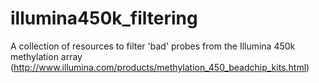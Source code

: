 # illumina450k_filtering
A collection of resources to filter 'bad' probes from the Illumina 450k methylation array (http://www.illumina.com/products/methylation_450_beadchip_kits.html)
